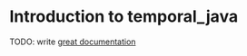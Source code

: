 # Introduction to temporal_java

TODO: write [great documentation](http://jacobian.org/writing/what-to-write/)
